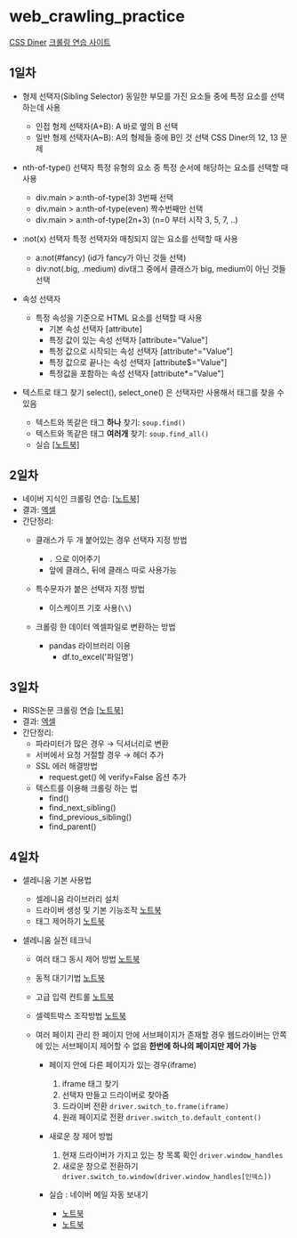 # web_crawling_practice

[CSS Diner](https://flukeout.github.io/)
[크롤링 연습 사이트](https://startcoding.pythonanywhere.com/basic)

## 1일차
- 형제 선택자(Sibling Selector)
동일한 부모를 가진 요소들 중에 특정 요소를 선택하는데 사용
    - 인접 형제 선택자(A+B): A 바로 옆의 B 선택
    - 일반 형제 선택자(A~B): A의 형제들 중에 B인 것 선택
 CSS Diner의 12, 13 문제


- nth-of-type() 선택자
    특정 유형의 요소 중 특정 순서에 해당하는 요소를 선택할 때 사용
    
    - div.main > a:nth-of-type(3)     3번째 선택
    - div.main > a:nth-of-type(even)  짝수번째만 선택
    - div.main > a:nth-of-type(2n+3)  (n=0 부터 시작 3, 5, 7, ..)

- :not(x) 선택자
    특정 선택자와 매칭되지 않는 요소를 선택할 때 사용

    - a:not(#fancy) (id가 fancy가 아닌 것들 선택)
    - div:not(.big, .medium) div태그 중에서 클래스가 big, medium이 아닌 것들 선택

- 속성 선택자
    - 특정 속성을 기준으로 HTML 요소를 선택할 때 사용
        - 기본 속성 선택자 [attribute]
        - 특정 값이 있는 속성 선택자 [attribute="Value"]
        - 특정 값으로 시작되는 속성 선택자 [attribute^="Value"]
        - 특정 값으로 끝나는 속성 선택자 [attribute$="Value"]
        - 특정값을 포함하는 속성 선택자 [attribute*="Value"]

- 텍스트로 태그 찾기
select(), select_one() 은 선택자만 사용해서 태그를 찾을 수 있음
    - 텍스트와 똑같은 태그 **하나** 찾기: `soup.find()`
    - 텍스트와 똑같은 태그 **여러개** 찾기: `soup.find_all()`
    - 실습 [[노트북]](./정적페이지크롤링/텍스트로_태그찾는법.ipynb)

## 2일차
- 네이버 지식인 크롤링 연습: [[노트북]](./정적페이지크롤링/네이버지식인.ipynb)
- 결과: [엑셀](./정적페이지크롤링/naver_kin_crawling.xlsx) 
- 간단정리:
    - 클래스가 두 개 붙어있는 경우 선택자 지정 방법
        - `.` 으로 이어주기
        - 앞에 클래스, 뒤에 클래스 따로 사용가능
    - 특수문자가 붙은 선택자 지정 방법
        - 이스케이프 기호 사용(`\\`)

    - 크롤링 한 데이터 엑셀파일로 변환하는 방법
        - pandas 라이브러리 이용
            - df.to_excel('파일명')

## 3일차
- RISS논문 크롤링 연습 [[노트북]](./정적페이지크롤링/RISS논문크롤링.ipynb)
- 결과: [엑셀](./정적페이지크롤링/RISS_crawlling.xlsx) 
- 간단정리:
    - 파라미터가 많은 경우 → 딕셔너리로 변환
    - 서버에서 요청 거절할 경우 → 헤더 추가
    - SSL 에러 해결방법
        - request.get() 에 verify=False 옵션 추가
    - 텍스트를 이용해 크롤링 하는 법
        - find()
        - find_next_sibling()
        - find_previous_sibling()
        - find_parent()

## 4일차
- 셀레니움 기본 사용법
    - 셀레니움 라이브러리 설치
    - 드라이버 생성 및 기본 기능조작 [노트북](./셀레니움기본사용법/02.웹브라우저_기능조작방법.ipynb)
    - 태그 제어하기 [노트북](./셀레니움기본사용법/03.태그찾고_제어하기.ipynb)
     
- 셀레니움 실전 테크닉 
    - 여러 태그 동시 제어 방법 [노트북](./셀레니움실전테크닉/01.여러태그_동시제어방법.ipynb)
    - 동적 대기기법 [노트북](./셀레니움실전테크닉/02.동적대기기법.ipynb)
    - 고급 입력 컨트롤 [노트북](./셀레니움실전테크닉/03.고급%20입력%20컨트롤.ipynb)
    - 셀렉트박스 조작방법 [노트북](./셀레니움실전테크닉/04.셀렉트박스_조작방법.ipynb)
    - 여러 페이지 관리
    한 페이지 안에 서브페이지가 존재할 경우 웹드라이버는 안쪽에 있는 서브페이지 제어할 수 없음
    **한번에 하나의 페이지만 제어 가능**  

        - 페이지 안에 다른 페이지가 있는 경우(iframe)
            1. iframe 태그 찾기
            2. 선택자 만들고 드라이버로 찾아줌
            3. 드라이버 전환
            `driver.switch_to.frame(iframe)`
            4. 원래 페이지로 전환
            `driver.switch_to.default_content()`
        - 새로운 창 제어 방법
            1. 현재 드라이버가 가지고 있는 창 목록 확인
            `driver.window_handles`
            2. 새로운 창으로 전환하기
            `driver.switch_to.window(driver.window_handles[인덱스])`

        - 실습 : 네이버 메일 자동 보내기
            - [노트북](./셀레니움실전테크닉/05.네이버로그인자동화.ipynb)
            - [노트북](./셀레니움실전테크닉/06.네이버메일자동화.ipynb)